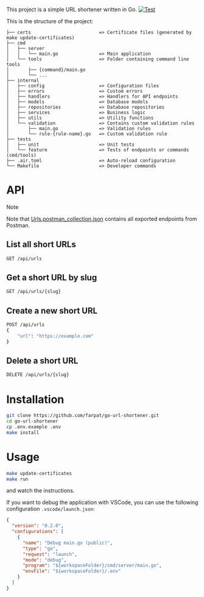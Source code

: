 This project is a simple URL shortener written in Go.
[![Test](https://github.com/farpat/go-url-shortener/workflows/Test/badge.svg)](https://github.com/farpat/go-url-shortener/actions)

This is the structure of the project:
```
├── certs                         => Certificate files (generated by make update-certificates)
├── cmd
│   ├── server
│   │   └── main.go               => Main application
│   └── tools                     => Folder containing command line tools
│       ├── {command}/main.go
│       └── ...
├── internal
│   ├── config                    => Configuration files
│   ├── errors                    => Custom errors
│   ├── handlers                  => Handlers for API endpoints
│   ├── models                    => Database models
│   ├── repositories              => Database repositories
│   ├── services                  => Business logic
│   ├── utils                     => Utility functions
│   └── validation                => Contains custom validation rules
│       ├── main.go               => Validation rules
│       └── rule-{rule-name}.go   => Custom validation rule
├── tests
│   ├── unit                      => Unit tests
│   └── feature                   => Tests of endpoints or commands (cmd/tools)
├── .air.toml                     => Auto-reload configuration
└── Makefile                      => Developer commands
```

# API
> [!NOTE]  
> Note that [Urls.postman_collection.json](Urls.postman_collection.json) contains all exported endpoints from Postman.

## List all short URLs
```sh
GET /api/urls
```

## Get a short URL by slug
```sh
GET /api/urls/{slug}
```

## Create a new short URL
```sh
POST /api/urls
{
    "url": "https://example.com"
}
```

## Delete a short URL
```sh
DELETE /api/urls/{slug}
```

# Installation
```sh
git clone https://github.com/farpat/go-url-shortener.git
cd go-url-shortener
cp .env.example .env
make install
```

# Usage
```sh
make update-certificates
make run
```
and watch the instructions.

If you want to debug the application with VSCode, you can use the following configuration `.vscode/launch.json`:
```json
{
  "version": "0.2.0",
  "configurations": [
    {
      "name": "Debug main.go (public)",
      "type": "go",
      "request": "launch",
      "mode": "debug",
      "program": "${workspaceFolder}/cmd/server/main.go",
      "envFile": "${workspaceFolder}/.env"
    }
  ]
}
```
